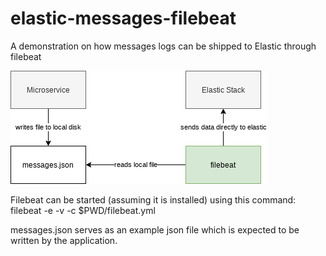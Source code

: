 # elastic-messages-filebeat
A demonstration on how messages logs can be shipped to Elastic through filebeat

![diagram](https://github.com/aymenfurter/elastic-messages-filebeat/blob/main/diagram.png?raw=true)

Filebeat can be started (assuming it is installed) using this command:
filebeat -e -v -c $PWD/filebeat.yml

messages.json serves as an example json file which is expected to be written by the application.

